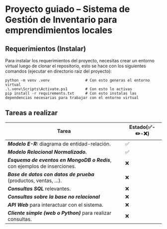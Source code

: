 # Proyecto guiado – Sistema de Gestión de Inventario para emprendimientos locales

## Requerimientos (Instalar)

Para instalar los requerimientos del proyecto, necesitas crear un entorno virtual luego de clonar el repositorio, esto se hace con los siguientes comandos (ejecutar en directorio raíz del proyecto):

```
python -m venv .venv                # Con esto generas el entorno virtual
.\.venv\Scripts\Activate.ps1        # Con esto lo activas
pip install -r requirements.txt     # Con esto instalas las dependencias necesarias para trabajar con el entorno virtual
```

## Tareas a realizar

| Tarea                     |Estado(✅-✏️-❌)|
|---------------------------|-------------------|
| ***Modelo E-R:*** diagrama de entidad-relación. |✅|
| ***Modelo Relacional Normalizado.*** |✅|
| ***Esquema de eventos en MongoDB o Redis***, con ejemplos de inserciones. |❌|
| ***Base de datos con datos de prueba*** (productos, ventas, ...). |❌|
| ***Consultas SQL*** relevantes. |❌|
| ***Consultas sobre la base no relacional***|❌|
| ***API Web*** para interactuar con el sistema. |❌|
| ***Cliente simple (web o Python)*** para realizar consultas. |❌|
